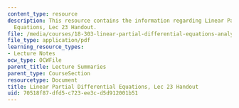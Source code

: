 ```yaml
---
content_type: resource
description: This resource contains the information regarding Linear Partial Differential
  Equations, Lec 23 Handout.
file: /media/courses/18-303-linear-partial-differential-equations-analysis-and-numerics-fall-2014/70518f87dfd5c723ee3cd5d912001b51_MIT18_303F14_wave_equation.pdf
file_type: application/pdf
learning_resource_types:
- Lecture Notes
ocw_type: OCWFile
parent_title: Lecture Summaries
parent_type: CourseSection
resourcetype: Document
title: Linear Partial Differential Equations, Lec 23 Handout
uid: 70518f87-dfd5-c723-ee3c-d5d912001b51
---
```

